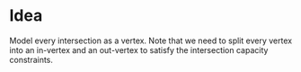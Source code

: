 # Idea

Model every intersection as a vertex. Note that we need to split every vertex into an in-vertex and an out-vertex to satisfy the intersection capacity constraints.